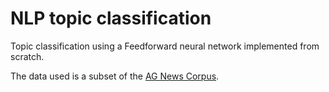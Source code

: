 # NLP topic classification
Topic classification using a Feedforward neural network implemented from scratch.

The data used is a subset of the [AG News Corpus](http://groups.di.unipi.it/~gulli/AG_corpus_of_news_articles.html).
